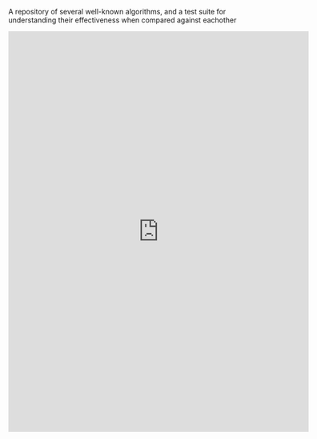 
A repository of several well-known algorithms, and a test suite for understanding their effectiveness when compared against eachother

<body>
  <iframe width="600" height="800" src="https://datastudio.google.com/embed/reporting/3ef8e412-7fd1-4030-9c96-d3a9dbe86057/page/uZH5" frameborder="0" style="border:0" allowfullscreen>
  </iframe>
</body>

